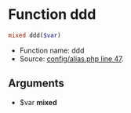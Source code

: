 Function ddd
===========================





```php
mixed ddd($var)
```

* Function name: ddd
* Source: [config/alias.php line 47](https://github.com/PrestaShop/PrestaShop/blob/1.6.0.8/config/alias.php#L47).

Arguments
---------

* $var **mixed**

